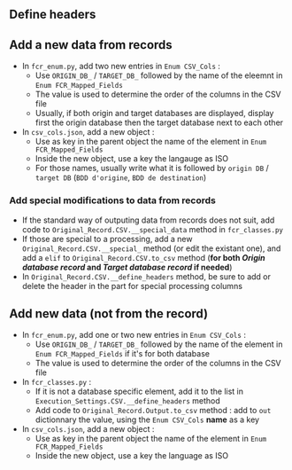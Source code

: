
## Define headers

## Add a new data from records

* In `fcr_enum.py`, add two new entries in `Enum CSV_Cols` :
  * Use `ORIGIN_DB_` / `TARGET_DB_` followed by the name of the eleemnt in `Enum FCR_Mapped_Fields`
  * The value is used to determine the order of the columns in the CSV file
  * Usually, if both origin and target databases are displayed, display first the origin database then the target database next to each other
* In `csv_cols.json`, add a new object :
  * Use as key in the parent object the name of the element in `Enum FCR_Mapped_Fields`
  * Inside the new object, use a key the langauge as ISO 
  * For those names, usually write what it is followed by `origin DB` / `target DB` (`BDD d'origine`, `BDD de destination`)

### Add special modifications to data from records

* If the standard way of outputing data from records does not suit, add code to `Original_Record.CSV.__special_data` method in `fcr_classes.py`
* If those are special to a processing, add a new `Original_Record.CSV.__special_` method (or edit the existant one), and add a `elif` to `Original_Record.CSV.to_csv` method (__for both *Origin database record* and *Target database record* if needed__)
* In `Original_Record.CSV.__define_headers` method, be sure to add or delete the header in the part for special processing columns

## Add new data (not from the record)

* In `fcr_enum.py`, add one or two new entries in `Enum CSV_Cols` :
  * Use `ORIGIN_DB_` / `TARGET_DB_` followed by the name of the element in `Enum FCR_Mapped_Fields` if it's for both database
  * The value is used to determine the order of the columns in the CSV file
* In `fcr_classes.py` :
  * If it is not a database specific element, add it to the list in `Execution_Settings.CSV.__define_headers` method
  * Add code to `Original_Record.Output.to_csv` method : add to `out` dictionnary the value, using the `Enum CSV_Cols` __name__ as a key
* In `csv_cols.json`, add a new object :
  * Use as key in the parent object the name of the element in `Enum FCR_Mapped_Fields`
  * Inside the new object, use a key the language as ISO 